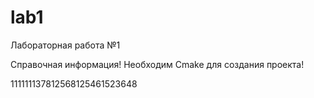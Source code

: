 # lab1
Лабораторная работа №1  

Справочная информация!
Необходим Cmake для создания проекта!

111111137812568125461523648
